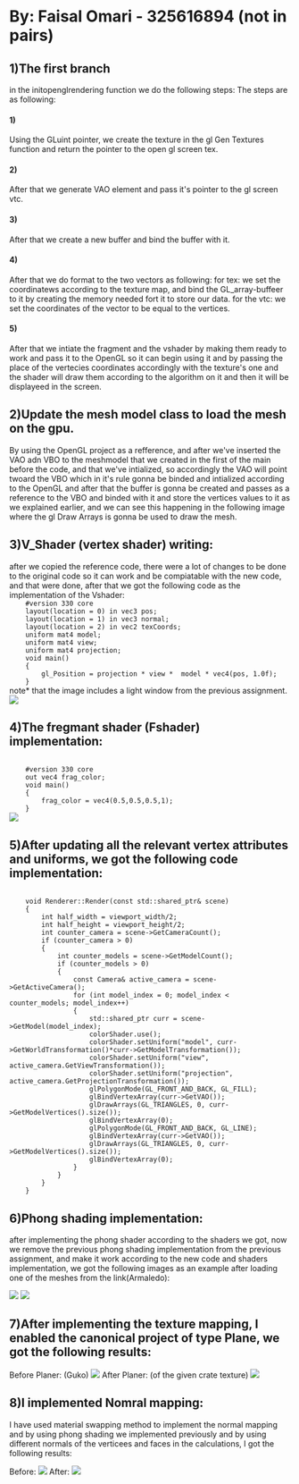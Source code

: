 <h1>
By: Faisal Omari - 325616894
(not in pairs)
</h1>
<h2>1)The first branch</h2>
<p>
in the initopenglrendering function we do the following steps:
The steps are as following:
<h4>1)</h4>Using the GLuint pointer, we create the texture in the gl Gen Textures function and return the pointer to the open gl screen tex.
<h4>2)</h4>After that we generate VAO element and pass it's pointer to the gl screen vtc.
<h4>3)</h4>After that we create a new buffer and bind the buffer with it.
<h4>4)</h4>After that we do format to the two vectors as following:
for tex: we set the coordinatews according to the texture map, and bind the GL_array-buffeer to it by creating the memory needed fort it to store our data.
for the vtc: we set the coordinates of the vector to be equal to the vertices.
<h4>5)</h4>After that we intiate the fragment and the vshader by making them ready to work and pass it to the OpenGL so it can begin using it and by passing the place of the vertecies coordinates accordingly with the texture's one and the shader will draw them according to the algorithm on it and then it will be displayeed in the screen.
</p>
<h2>2)Update the mesh model class to load the mesh on the gpu.</h2>
<p>
By using the OpenGL project as a refference, and after we've inserted the VAO adn VBO to the meshmodel that we created in the first of the main before the code, and that we've intialized, so accordingly the VAO will point twoard the VBO which in it's rule gonna be binded and intialized according to the OpenGL and after that the buffer is gonna be created and passes as a reference to the VBO and binded with it and store the vertices values to it as we explained earlier, and we can see this happening in the following image where the gl Draw Arrays is gonna be used to draw the mesh. 
</p>

<h2>3)V_Shader (vertex shader) writing:</h2>
after we copied the reference code, there were a lot of changes to be done to the original code so it can work and be compiatable with the new code, and that were done, after that we got the following code as the implementation of the Vshader:
<code>
    #version 330 core
    layout(location = 0) in vec3 pos;
    layout(location = 1) in vec3 normal;
    layout(location = 2) in vec2 texCoords;
    uniform mat4 model;
    uniform mat4 view;
    uniform mat4 projection;
    void main()
    {
        gl_Position = projection * view *  model * vec4(pos, 1.0f);
    }
</code>
note* that the image includes a light window from the previous assignment.
<img src="https://user-images.githubusercontent.com/75030682/221659821-63b32b4a-5131-4732-8b8e-0a3f30fc5a8b.png">

<h2>4)The fregmant shader (Fshader) implementation:</h2>
<code>
    #version 330 core
    out vec4 frag_color;
    void main()
    {
        frag_color = vec4(0.5,0.5,0.5,1);
    }
</code>
<img src="https://user-images.githubusercontent.com/75030682/221659829-9f9d4c01-02b6-4796-a69b-b03ff89aed44.png">

<h2>5)After updating all the relevant vertex attributes and uniforms, we got the following code implementation:</h2>
<code>
    void Renderer::Render(const std::shared_ptr<Scene>& scene)
    {
        int half_width = viewport_width/2;
        int half_height = viewport_height/2;
        int counter_camera = scene->GetCameraCount();
        if (counter_camera > 0)
        {
            int counter_models = scene->GetModelCount();
            if (counter_models > 0)
            {
                const Camera& active_camera = scene->GetActiveCamera();
                for (int model_index = 0; model_index < counter_models; model_index++)
                {
                    std::shared_ptr<MeshModel> curr = scene->GetModel(model_index);
                    colorShader.use();
                    colorShader.setUniform("model", curr->GetWorldTransformation()*curr->GetModelTransformation());
                    colorShader.setUniform("view", active_camera.GetViewTransformation());
                    colorShader.setUniform("projection", active_camera.GetProjectionTransformation());
                    glPolygonMode(GL_FRONT_AND_BACK, GL_FILL);
                    glBindVertexArray(curr->GetVAO());
                    glDrawArrays(GL_TRIANGLES, 0, curr->GetModelVertices().size());
                    glBindVertexArray(0);
                    glPolygonMode(GL_FRONT_AND_BACK, GL_LINE);
                    glBindVertexArray(curr->GetVAO());
                    glDrawArrays(GL_TRIANGLES, 0, curr->GetModelVertices().size());
                    glBindVertexArray(0);
                }
            }
        }
    }
</code>

<h2>6)Phong shading implementation:</h2>
<p>after implementing the phong shader according to the shaders we got, now we remove the previous phong shading implementation from the previous assignment, and make it work according to the new code and shaders implementation, we got the following images as an example after loading one of the meshes from the link(Armaledo):</p>
<img src="https://user-images.githubusercontent.com/75030682/221659831-2676d6ee-69f7-4349-b034-85c76bab7af3.png">
<img src="https://user-images.githubusercontent.com/75030682/221659833-c3628594-01fd-49fd-ae9b-4f358b753296.png">


<h2>7)After implementing the texture mapping, I enabled the canonical project of type Plane, we got the following results:</h2>
Before Planer: (Guko)
<img src="https://user-images.githubusercontent.com/75030682/221659836-fc13c02c-abba-4f6c-9151-3b265bfb485b.png">
After Planer: (of the given crate texture)
<img src="https://user-images.githubusercontent.com/75030682/221659844-8700d3e9-c4ef-4df5-a9a6-b2ff625b48d3.png">


<h2>8)I implemented Nomral mapping: </h2>
<p>I have used material swapping method to implement the normal mapping and by using phong shading we implemented previously and by using different normals of the verticees and faces in the calculations, I got the following results:</p>
Before:
<img src="https://user-images.githubusercontent.com/75030682/221659910-fa5b0082-6c7e-4ecd-b9e1-fbab4e3122cf.png">
After:
<img src="https://user-images.githubusercontent.com/75030682/221659915-69d559e9-e595-49ab-b0b6-53977e86a320.png">

